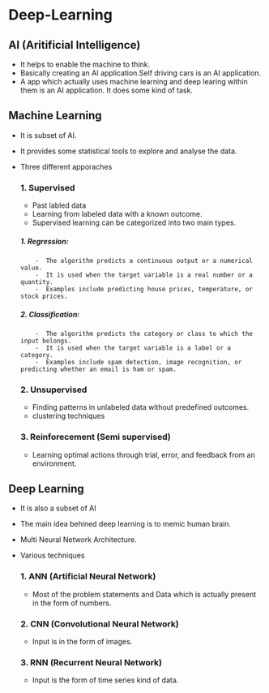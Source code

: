 # Deep-Learning

## AI (Aritificial Intelligence)

- It helps to enable the machine to think.
- Basically creating an AI application.Self driving cars is an AI application.
- A app which actually uses machine learning and deep learing within them is an AI application. It does some kind of task.

## Machine Learning

- It is subset of AI.
- It provides some statistical tools to explore and analyse the data.
- Three different apporaches
  ### 1. Supervised 
    - Past labled data
    - Learning from labeled data with a known outcome.
    - Supervised learning can be categorized into two main types.

    #####  1. Regression: 
          -  The algorithm predicts a continuous output or a numerical value. 
          -  It is used when the target variable is a real number or a quantity. 
          -  Examples include predicting house prices, temperature, or stock prices.
          
    #####  2. Classification: 
          -  The algorithm predicts the category or class to which the input belongs. 
          -  It is used when the target variable is a label or a category. 
          -  Examples include spam detection, image recognition, or predicting whether an email is ham or spam.
  ### 2. Unsupervised
    - Finding patterns in unlabeled data without predefined outcomes.
    - clustering techniques
  ### 3. Reinforecement (Semi supervised)
    - Learning optimal actions through trial, error, and feedback from an environment.

## Deep Learning 
- It is also a subset of AI
- The main idea behined deep learning is to memic human brain.
- Multi Neural Network Architecture.
- Various techniques

  ### 1. ANN (Artificial Neural Network)
    - Most of the problem statements and Data which is actually present in the form of numbers.
  ### 2. CNN (Convolutional Neural Network)
    - Input is in the form of images. 
  ### 3. RNN (Recurrent Neural Network)
    - Input is the form of time series kind of data.

    